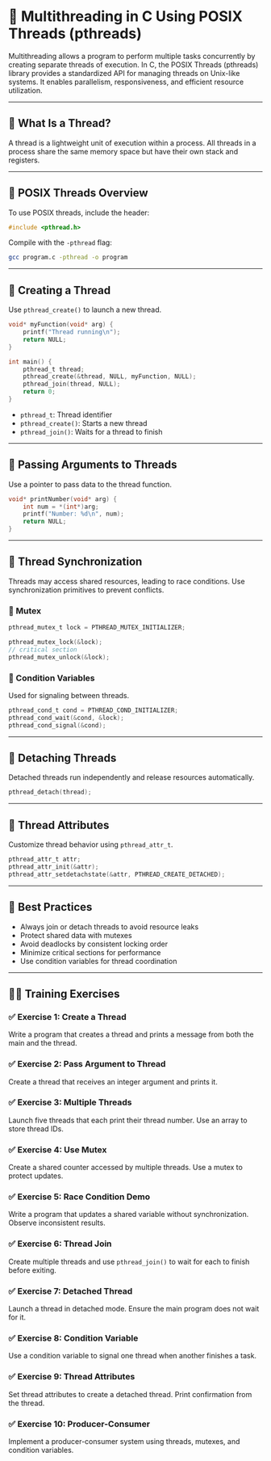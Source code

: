 # 🧵 Multithreading in C Using POSIX Threads (pthreads)

Multithreading allows a program to perform multiple tasks concurrently by creating separate threads of execution. In C, the POSIX Threads (pthreads) library provides a standardized API for managing threads on Unix-like systems. It enables parallelism, responsiveness, and efficient resource utilization.

---

## 🔹 What Is a Thread?

A thread is a lightweight unit of execution within a process. All threads in a process share the same memory space but have their own stack and registers.

---

## 🔧 POSIX Threads Overview

To use POSIX threads, include the header:

```c
#include <pthread.h>
```

Compile with the `-pthread` flag:

```bash
gcc program.c -pthread -o program
```

---

## 🔸 Creating a Thread

Use `pthread_create()` to launch a new thread.

```c
void* myFunction(void* arg) {
    printf("Thread running\n");
    return NULL;
}

int main() {
    pthread_t thread;
    pthread_create(&thread, NULL, myFunction, NULL);
    pthread_join(thread, NULL);
    return 0;
}
```

- `pthread_t`: Thread identifier
- `pthread_create()`: Starts a new thread
- `pthread_join()`: Waits for a thread to finish

---

## 🔸 Passing Arguments to Threads

Use a pointer to pass data to the thread function.

```c
void* printNumber(void* arg) {
    int num = *(int*)arg;
    printf("Number: %d\n", num);
    return NULL;
}
```

---

## 🔸 Thread Synchronization

Threads may access shared resources, leading to race conditions. Use synchronization primitives to prevent conflicts.

### 🔹 Mutex

```c
pthread_mutex_t lock = PTHREAD_MUTEX_INITIALIZER;

pthread_mutex_lock(&lock);
// critical section
pthread_mutex_unlock(&lock);
```

### 🔹 Condition Variables

Used for signaling between threads.

```c
pthread_cond_t cond = PTHREAD_COND_INITIALIZER;
pthread_cond_wait(&cond, &lock);
pthread_cond_signal(&cond);
```

---

## 🔸 Detaching Threads

Detached threads run independently and release resources automatically.

```c
pthread_detach(thread);
```

---

## 🔸 Thread Attributes

Customize thread behavior using `pthread_attr_t`.

```c
pthread_attr_t attr;
pthread_attr_init(&attr);
pthread_attr_setdetachstate(&attr, PTHREAD_CREATE_DETACHED);
```

---

## 🧠 Best Practices

- Always join or detach threads to avoid resource leaks
- Protect shared data with mutexes
- Avoid deadlocks by consistent locking order
- Minimize critical sections for performance
- Use condition variables for thread coordination

---

## 🧑‍💻 Training Exercises

### ✅ Exercise 1: Create a Thread
Write a program that creates a thread and prints a message from both the main and the thread.

### ✅ Exercise 2: Pass Argument to Thread
Create a thread that receives an integer argument and prints it.

### ✅ Exercise 3: Multiple Threads
Launch five threads that each print their thread number. Use an array to store thread IDs.

### ✅ Exercise 4: Use Mutex
Create a shared counter accessed by multiple threads. Use a mutex to protect updates.

### ✅ Exercise 5: Race Condition Demo
Write a program that updates a shared variable without synchronization. Observe inconsistent results.

### ✅ Exercise 6: Thread Join
Create multiple threads and use `pthread_join()` to wait for each to finish before exiting.

### ✅ Exercise 7: Detached Thread
Launch a thread in detached mode. Ensure the main program does not wait for it.

### ✅ Exercise 8: Condition Variable
Use a condition variable to signal one thread when another finishes a task.

### ✅ Exercise 9: Thread Attributes
Set thread attributes to create a detached thread. Print confirmation from the thread.

### ✅ Exercise 10: Producer-Consumer
Implement a producer-consumer system using threads, mutexes, and condition variables.
